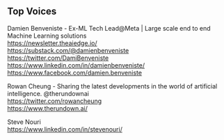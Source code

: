 ## Top Voices
Damien Benveniste - Ex-ML Tech Lead@Meta | Large scale end to end Machine Learning solutions  
https://newsletter.theaiedge.io/  
https://substack.com/@damienbenveniste  
https://twitter.com/DamiBenveniste  
https://www.linkedin.com/in/damienbenveniste/  
https://www.facebook.com/damien.benveniste  

Rowan Cheung - Sharing the latest developments in the world of artificial intelligence. @therundownai   
https://twitter.com/rowancheung  
https://www.therundown.ai/  

Steve Nouri  
https://www.linkedin.com/in/stevenouri/  


